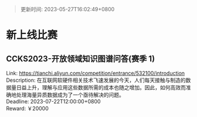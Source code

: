 > 更新时间: 2023-05-27T16:02:49+0800 

# 新上线比赛


## CCKS2023-开放领域知识图谱问答(赛季 1)
Link: https://tianchi.aliyun.com/competition/entrance/532100/introduction  
Description: 在互联网软硬件相关技术飞速发展的今天，人们每天接触与制造的数据量日益上升，理解与应用这些数据所需的成本也随之增加。因此，如何高效而准确地处理海量异质数据成为了一个亟待解决的问题。  
Deadline: 2023-07-22T12:00:00+0800  
Reward: ￥20000  

